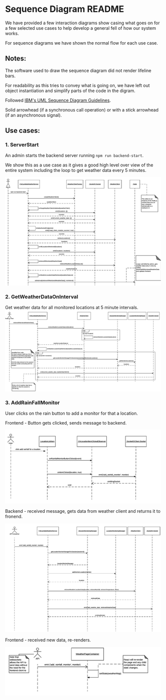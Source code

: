 # Sequence Diagram README

We have provided a few interaction diagrams show casing what goes on for a few selected use cases to help develop a general fell of how our system works.

For sequence diagrams we have shown the normal flow for each use case.

## Notes:
The software used to draw the sequence diagram did not render lifeline bars.

For readability as this tries to convey what is going on, we have left out object instantiation and simplify parts of the code in the digram.

Followed [IBM's UML Sequence Diagram Guidelines](https://www.ibm.com/developerworks/rational/library/3101.html).

Solid arrowhead (if a synchronous call operation) or with a stick arrowhead (if an asynchronous signal). 

## Use cases:

### 1. ServerStart
An admin starts the backend server running `npm run backend-start`.

We show this as a use case as it gives a good high level over view of the entire system including the loop to get weather data every 5 minutes.

<img src="images/ServerStart.png" >

### 2. GetWeatherDataOnInterval

Get weather data for all monitored locations at 5 minute intervals.
<img src="images/GetWeatherDataOnInterval.png" >

### 3. AddRainFallMonitor
User clicks on the rain button to add a monitor for that a location.

Frontend - Button gets clicked, sends message to backend.

<img src="images/AddRainFallMonitor_Start_Frontend.png" >

Backend - received message, gets data from weather client and returns it to fronend.

<img src="images/AddRainFallMonitor_Mid_Backend.png" >

Frontend - received new data, re-renders.

<img src="images/AddRainFallMonitor_End_Frontend.png" >
